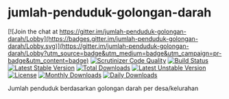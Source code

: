 # jumlah-penduduk-golongan-darah

[![Join the chat at https://gitter.im/jumlah-penduduk-golongan-darah/Lobby](https://badges.gitter.im/jumlah-penduduk-golongan-darah/Lobby.svg)](https://gitter.im/jumlah-penduduk-golongan-darah/Lobby?utm_source=badge&utm_medium=badge&utm_campaign=pr-badge&utm_content=badge)
[![Scrutinizer Code Quality](https://scrutinizer-ci.com/g/bantenprov/jumlah-penduduk-golongan-darah/badges/quality-score.png?b=master)](https://scrutinizer-ci.com/g/bantenprov/jumlah-penduduk-golongan-darah/?branch=master)
[![Build Status](https://scrutinizer-ci.com/g/bantenprov/jumlah-penduduk-golongan-darah/badges/build.png?b=master)](https://scrutinizer-ci.com/g/bantenprov/jumlah-penduduk-golongan-darah/build-status/master)
[![Latest Stable Version](https://poser.pugx.org/bantenprov/jumlah-penduduk-golongan-darah/v/stable)](https://packagist.org/packages/bantenprov/jumlah-penduduk-golongan-darah)
[![Total Downloads](https://poser.pugx.org/bantenprov/jumlah-penduduk-golongan-darah/downloads)](https://packagist.org/packages/bantenprov/jumlah-penduduk-golongan-darah)
[![Latest Unstable Version](https://poser.pugx.org/bantenprov/jumlah-penduduk-golongan-darah/v/unstable)](https://packagist.org/packages/bantenprov/jumlah-penduduk-golongan-darah)
[![License](https://poser.pugx.org/bantenprov/jumlah-penduduk-golongan-darah/license)](https://packagist.org/packages/bantenprov/jumlah-penduduk-golongan-darah)
[![Monthly Downloads](https://poser.pugx.org/bantenprov/jumlah-penduduk-golongan-darah/d/monthly)](https://packagist.org/packages/bantenprov/jumlah-penduduk-golongan-darah)
[![Daily Downloads](https://poser.pugx.org/bantenprov/jumlah-penduduk-golongan-darah/d/daily)](https://packagist.org/packages/bantenprov/jumlah-penduduk-golongan-darah)

Jumlah penduduk berdasarkan golongan darah per desa/kelurahan
